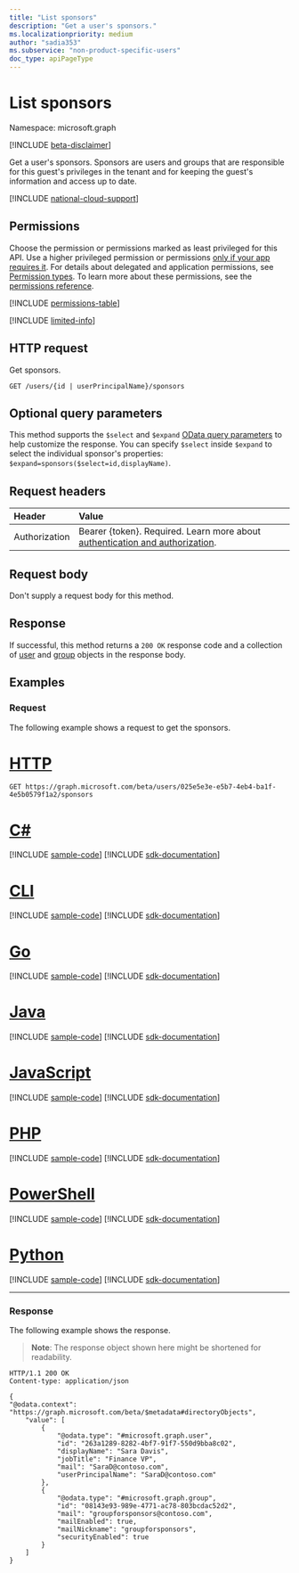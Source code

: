 ```yaml
---
title: "List sponsors"
description: "Get a user's sponsors."
ms.localizationpriority: medium
author: "sadia353"
ms.subservice: "non-product-specific-users"
doc_type: apiPageType
---
```


# List sponsors

Namespace: microsoft.graph

[!INCLUDE [beta-disclaimer](../../includes/beta-disclaimer.md)]

Get a user's sponsors. Sponsors are users and groups that are responsible for this guest's privileges in the tenant and for keeping the guest's information and access up to date.

[!INCLUDE [national-cloud-support](../../includes/all-clouds.md)]

## Permissions

Choose the permission or permissions marked as least privileged for this API. Use a higher privileged permission or permissions [only if your app requires it](/graph/permissions-overview#best-practices-for-using-microsoft-graph-permissions). For details about delegated and application permissions, see [Permission types](/graph/permissions-overview#permission-types). To learn more about these permissions, see the [permissions reference](/graph/permissions-reference).

<!-- { "blockType": "permissions", "name": "user_list_sponsors" } -->
[!INCLUDE [permissions-table](../includes/permissions/user-list-sponsors-permissions.md)]

[!INCLUDE [limited-info](../../includes/limited-info.md)]

## HTTP request

Get sponsors.
<!-- { "blockType": "ignored" } -->
```http
GET /users/{id | userPrincipalName}/sponsors
```

## Optional query parameters

This method supports the `$select` and `$expand` [OData query parameters](/graph/query-parameters) to help customize the response. You can specify `$select` inside `$expand` to select the individual sponsor's properties: `$expand=sponsors($select=id,displayName)`.

## Request headers

| Header           | Value                                                                                          |
| :--------------- | :--------------------------------------------------------------------------------------------- |
|Authorization|Bearer {token}. Required. Learn more about [authentication and authorization](/graph/auth/auth-concepts).|

## Request body

Don't supply a request body for this method.

## Response

If successful, this method returns a `200 OK` response code and a collection of [user](../resources/user.md) and [group](../resources/group.md) objects in the response body.

## Examples

### Request

The following example shows a request to get the sponsors.

# [HTTP](#tab/http)
<!-- {
  "blockType": "request",
  "name": "get_sponsors"
}
-->
``` http
GET https://graph.microsoft.com/beta/users/025e5e3e-e5b7-4eb4-ba1f-4e5b0579f1a2/sponsors
```

# [C#](#tab/csharp)
[!INCLUDE [sample-code](../includes/snippets/csharp/get-sponsors-csharp-snippets.md)]
[!INCLUDE [sdk-documentation](../includes/snippets/snippets-sdk-documentation-link.md)]

# [CLI](#tab/cli)
[!INCLUDE [sample-code](../includes/snippets/cli/get-sponsors-cli-snippets.md)]
[!INCLUDE [sdk-documentation](../includes/snippets/snippets-sdk-documentation-link.md)]

# [Go](#tab/go)
[!INCLUDE [sample-code](../includes/snippets/go/get-sponsors-go-snippets.md)]
[!INCLUDE [sdk-documentation](../includes/snippets/snippets-sdk-documentation-link.md)]

# [Java](#tab/java)
[!INCLUDE [sample-code](../includes/snippets/java/get-sponsors-java-snippets.md)]
[!INCLUDE [sdk-documentation](../includes/snippets/snippets-sdk-documentation-link.md)]

# [JavaScript](#tab/javascript)
[!INCLUDE [sample-code](../includes/snippets/javascript/get-sponsors-javascript-snippets.md)]
[!INCLUDE [sdk-documentation](../includes/snippets/snippets-sdk-documentation-link.md)]

# [PHP](#tab/php)
[!INCLUDE [sample-code](../includes/snippets/php/get-sponsors-php-snippets.md)]
[!INCLUDE [sdk-documentation](../includes/snippets/snippets-sdk-documentation-link.md)]

# [PowerShell](#tab/powershell)
[!INCLUDE [sample-code](../includes/snippets/powershell/get-sponsors-powershell-snippets.md)]
[!INCLUDE [sdk-documentation](../includes/snippets/snippets-sdk-documentation-link.md)]

# [Python](#tab/python)
[!INCLUDE [sample-code](../includes/snippets/python/get-sponsors-python-snippets.md)]
[!INCLUDE [sdk-documentation](../includes/snippets/snippets-sdk-documentation-link.md)]

---

### Response

The following example shows the response.
>**Note**: The response object shown here might be shortened for readability.
<!-- {
  "blockType": "response",
  "truncated": true,
  "@odata.type": "microsoft.graph.directoryObject",
  "isCollection": true
}
-->
```http
HTTP/1.1 200 OK
Content-type: application/json

{
"@odata.context": "https://graph.microsoft.com/beta/$metadata#directoryObjects",
    "value": [
        {
            "@odata.type": "#microsoft.graph.user",
            "id": "263a1289-8282-4bf7-91f7-550d9bba8c02",
            "displayName": "Sara Davis",
            "jobTitle": "Finance VP",
            "mail": "SaraD@contoso.com",
            "userPrincipalName": "SaraD@contoso.com"
        },
        {
            "@odata.type": "#microsoft.graph.group",
            "id": "08143e93-989e-4771-ac78-803bcdac52d2",
            "mail": "groupforsponsors@contoso.com",
            "mailEnabled": true,
            "mailNickname": "groupforsponsors",
            "securityEnabled": true
        }
    ]
}
```

